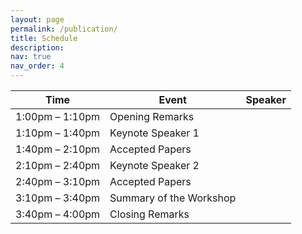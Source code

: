 ```yaml
---
layout: page
permalink: /publication/
title: Schedule
description: 
nav: true
nav_order: 4
---
```


<!-- For now, this page is assumed to be a static description of your courses. You can convert it to a collection similar to `_projects/` so that you can have a dedicated page for each course.

Organize your courses by years, topics, or universities, however you like! -->


| Time            | Event                                          | Speaker          |
|-----------------|------------------------------------------------|----------------- |
| 1:00pm – 1:10pm | Opening Remarks                                |
| 1:10pm – 1:40pm | Keynote Speaker 1                              |                  |
| 1:40pm – 2:10pm | Accepted Papers                                |                  | 
| 2:10pm – 2:40pm | Keynote Speaker 2                              |                  |
| 2:40pm – 3:10pm | Accepted Papers                                |                  |
| 3:10pm – 3:40pm | Summary of the Workshop                        |                  |
| 3:40pm – 4:00pm | Closing Remarks                                |                  